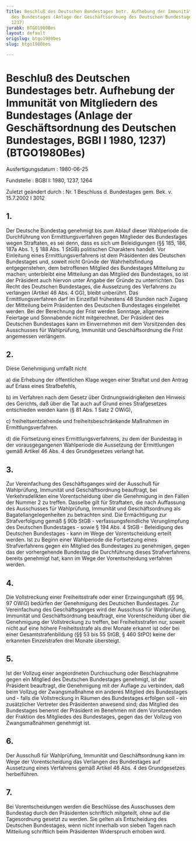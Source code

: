 ```yaml
---
Title: Beschluß des Deutschen Bundestages betr. Aufhebung der Immunität von Mitgliedern
  des Bundestages (Anlage der Geschäftsordnung des Deutschen Bundestages, BGBl I 1980,
  1237)
jurabk: BTGO1980Bes
layout: default
origslug: btgo1980bes
slug: btgo1980bes

---
```


# Beschluß des Deutschen Bundestages betr. Aufhebung der Immunität von Mitgliedern des Bundestages (Anlage der Geschäftsordnung des Deutschen Bundestages, BGBl I 1980, 1237) (BTGO1980Bes)

Ausfertigungsdatum
:   1980-06-25

Fundstelle
:   BGBl I: 1980, 1237, 1264

Zuletzt geändert durch
:   Nr. 1 Beschluss d. Bundestages gem. Bek. v. 15.7.2002 I 3012


## 1.

Der Deutsche Bundestag genehmigt bis zum Ablauf dieser Wahlperiode die
Durchführung von Ermittlungsverfahren gegen Mitglieder des Bundestages
wegen Straftaten, es sei denn, dass es sich um Beleidigungen (§§ 185,
186, 187a Abs. 1, § 188 Abs. 1 StGB) politischen Charakters handelt.
Vor Einleitung eines Ermittlungsverfahrens ist dem Präsidenten des
Deutschen Bundestages und, soweit nicht Gründe der Wahrheitsfindung
entgegenstehen, dem betroffenen Mitglied des Bundestages Mitteilung zu
machen; unterbleibt eine Mitteilung an das Mitglied des Bundestages,
so ist der Präsident auch hiervon unter Angabe der Gründe zu
unterrichten. Das Recht des Deutschen Bundestages, die Aussetzung des
Verfahrens zu verlangen (Artikel 46 Abs. 4 GG), bleibt unberührt.
Das Ermittlungsverfahren darf im Einzelfall frühestens 48 Stunden nach
Zugang der Mitteilung beim Präsidenten des Deutschen Bundestages
eingeleitet werden. Bei der Berechnung der Frist werden Sonntage,
allgemeine Feiertage und Sonnabende nicht mitgerechnet. Der Präsident
des Deutschen Bundestages kann im Einvernehmen mit dem Vorsitzenden
des Ausschusses für Wahlprüfung, Immunität und Geschäftsordnung die
Frist angemessen verlängern.


## 2.

Diese Genehmigung umfaßt nicht

a)  die Erhebung der öffentlichen Klage wegen einer Straftat und den
    Antrag auf Erlass eines Strafbefehls,


b)  im Verfahren nach dem Gesetz über Ordnungswidrigkeiten den Hinweis des
    Gerichts, daß über die Tat auch auf Grund eines Strafgesetzes
    entschieden werden kann (§ 81 Abs. 1 Satz 2 OWiG),


c)  freiheitsentziehende und freiheitsbeschränkende Maßnahmen im
    Ermittlungsverfahren.


d)  die Fortsetzung eines Ermittlungsverfahrens, zu dem der Bundestag in
    der vorausgegangenen Wahlperiode die Aussetzung der Ermittlungen gemäß
    Artikel 46 Abs. 4 des Grundgesetzes verlangt hat.





## 3.

Zur Vereinfachung des Geschäftsganges wird der Ausschuß für
Wahlprüfung, Immunität und Geschäftsordnung beauftragt, bei
Verkehrsdelikten eine Vorentscheidung über die Genehmigung in den
Fällen der Nummer 2 zu treffen.
Dasselbe gilt für Straftaten, die nach Auffassung des Ausschusses für
Wahlprüfung, Immunität und Geschäftsordnung als
Bagatellangelegenheiten zu betrachten sind.
Die Ermächtigung zur Strafverfolgung gemäß § 90b StGB -
verfassungsfeindliche Verunglimpfung des Deutschen Bundestages - sowie
§ 194 Abs. 4 StGB - Beleidigung des Deutschen Bundestages - kann im
Wege der Vorentscheidung erteilt werden.
Ist zu Beginn einer Wahlperiode die Fortsetzung eines Strafverfahrens
gegen ein Mitglied des Bundestages zu genehmigen, gegen das der
vorhergehende Bundestag die Durchführung dieses Strafverfahrens
bereits genehmigt hat, kann im Wege der Vorentscheidung verfahren
werden.


## 4.

Die Vollstreckung einer Freiheitsstrafe oder einer Erzwingungshaft (§§
96, 97 OWiG) bedürfen der Genehmigung des Deutschen Bundestages. Zur
Vereinfachung des Geschäftsganges wird der Ausschuss für Wahlprüfung,
Immunität und Geschäftsordnung beauftragt, eine Vorentscheidung über
die Genehmigung der Vollstreckung zu treffen, bei Freiheitsstrafen
nur, soweit nicht auf eine höhere Freiheitsstrafe als drei Monate
erkannt ist oder bei einer Gesamtstrafenbildung (§§ 53 bis 55 StGB, §
460 StPO) keine der erkannten Einzelstrafen drei Monate übersteigt.


## 5.

Ist der Vollzug einer angeordneten Durchsuchung oder Beschlagnahme
gegen ein Mitglied des Deutschen Bundestages genehmigt, ist der
Präsident beauftragt, die Genehmigung mit der Auflage zu verbinden,
daß beim Vollzug der Zwangsmaßnahme ein anderes Mitglied des
Bundestages und - falls die Vollstreckung in Räumen des Bundestages
erfolgen soll - ein zusätzlicher Vertreter des Präsidenten anwesend
sind; das Mitglied des Bundestages benennt der Präsident im Benehmen
mit dem Vorsitzenden der Fraktion des Mitgliedes des Bundestages,
gegen das der Vollzug von Zwangsmaßnahmen genehmigt ist.


## 6.

Der Ausschuß für Wahlprüfung, Immunität und Geschäftsordnung kann im
Wege der Vorentscheidung das Verlangen des Bundestages auf Aussetzung
eines Verfahrens gemäß Artikel 46 Abs. 4 des Grundgesetzes
herbeiführen.


## 7.

Bei Vorentscheidungen werden die Beschlüsse des Ausschusses dem
Bundestag durch den Präsidenten schriftlich mitgeteilt, ohne auf die
Tagesordnung gesetzt zu werden. Sie gelten als Entscheidung des
Deutschen Bundestages, wenn nicht innerhalb von sieben Tagen nach
Mitteilung schriftlich beim Präsidenten Widerspruch erhoben wird.

